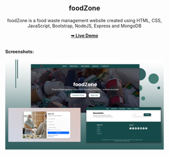 <h2 align="center">foodZone</h2>
<div align="center">
<p>foodZone is a food waste management website created using HTML, CSS, JavaScript, Bootstrap, NodeJS, Express and MongoDB</p>
<a href="https://mohdrahil101.github.io/foodZone/" target="_blank"><strong>➥ Live Demo</strong></a>
</div> <br/><br/>
<b>Screenshots:</b> <br/><br/>
<img src="https://github.com/mohdrahil101/foodZone/blob/main/readme%20images/main.jpg"></img>
